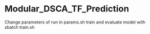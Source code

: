 # Modular_DSCA_TF_Prediction

Change parameters of run in params.sh
train and evaluate model with sbatch train.sh
